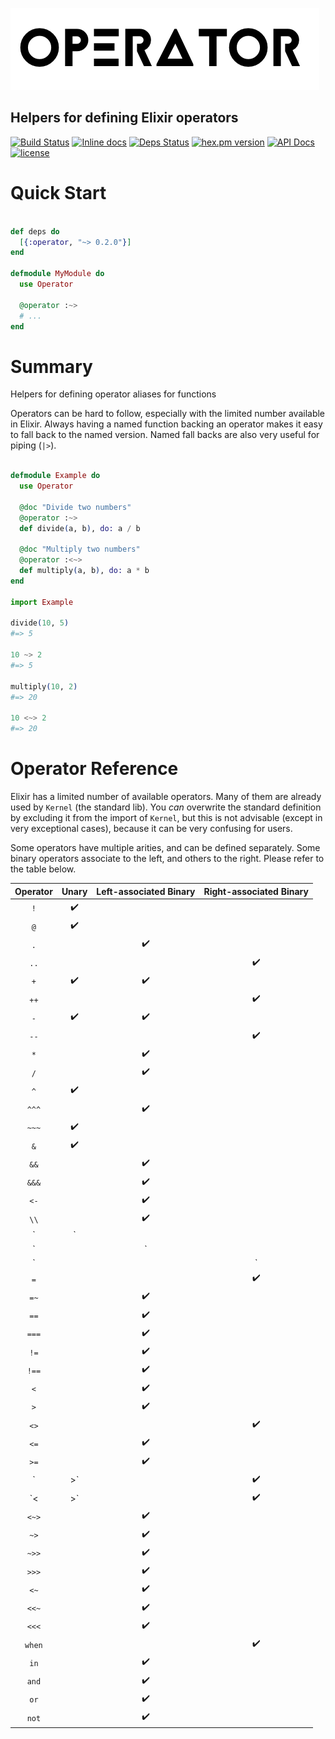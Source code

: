 ![](./brand/logo.png)
## Helpers for defining Elixir operators

[![Build Status](https://travis-ci.org/expede/operator.svg?branch=master)](https://travis-ci.org/expede/operator) [![Inline docs](http://inch-ci.org/github/expede/operator.svg?branch=master)](http://inch-ci.org/github/expede/operator) [![Deps Status](https://beta.hexfaktor.org/badge/all/github/expede/operator.svg)](https://beta.hexfaktor.org/github/expede/operator) [![hex.pm version](https://img.shields.io/hexpm/v/operator.svg?style=flat)](https://hex.pm/packages/operator) [![API Docs](https://img.shields.io/badge/api-docs-yellow.svg?style=flat)](http://hexdocs.pm/operator/) [![license](https://img.shields.io/github/license/mashape/apistatus.svg?maxAge=2592000)](https://github.com/expede/operator/blob/master/LICENSE)

# Quick Start

```elixir

def deps do
  [{:operator, "~> 0.2.0"}]
end

defmodule MyModule do
  use Operator

  @operator :~>
  # ...
end
```

# Summary

Helpers for defining operator aliases for functions

Operators can be hard to follow, especially with the limited number available
in Elixir. Always having a named function backing an operator makes it easy to
fall back to the named version. Named fall backs are also very useful for
piping (`|>`).

```elixir

defmodule Example do
  use Operator

  @doc "Divide two numbers"
  @operator :~>
  def divide(a, b), do: a / b

  @doc "Multiply two numbers"
  @operator :<~>
  def multiply(a, b), do: a * b
end

import Example

divide(10, 5)
#=> 5

10 ~> 2
#=> 5

multiply(10, 2)
#=> 20

10 <~> 2
#=> 20

```

# Operator Reference

Elixir has a limited number of available operators. Many of them are already used
by `Kernel` (the standard lib). You _can_ overwrite the standard definition
by excluding it from the import of `Kernel`, but this is not advisable
(except in very exceptional cases), because it can be very confusing for users.

Some operators have multiple arities, and can be defined separately.
Some binary operators associate to the left, and others to the right.
Please refer to the table below.

| Operator | Unary              | Left-associated Binary | Right-associated Binary |
|:--------:|:------------------:|:----------------------:|:-----------------------:|
| `!`      | :heavy_check_mark: |                        |                         |
| `@`      | :heavy_check_mark: |                        |                         |
| `.`      |                    | :heavy_check_mark:     |                         |
| `..`     |                    |                        | :heavy_check_mark:      |
| `+`      | :heavy_check_mark: | :heavy_check_mark:     |                         |
| `++`     |                    |                        | :heavy_check_mark:      |
| `-`      | :heavy_check_mark: | :heavy_check_mark:     |                         |
| `--`     |                    |                        | :heavy_check_mark:      |
| `*`      |                    | :heavy_check_mark:     |                         |
| `/`      |                    | :heavy_check_mark:     |                         |
| `^`      | :heavy_check_mark: |                        |                         |
| `^^^`    |                    | :heavy_check_mark:     |                         |
| `~~~`    | :heavy_check_mark: |                        |                         |
| `&`      | :heavy_check_mark: |                        |                         |
| `&&`     |                    | :heavy_check_mark:     |                         |
| `&&&`    |                    | :heavy_check_mark:     |                         |
| `<-`     |                    | :heavy_check_mark:     |                         |
| `\\`     |                    | :heavy_check_mark:     |                         |
| `|`      |                    |                        | :heavy_check_mark:      |
| `||`     |                    | :heavy_check_mark:     |                         |
| `|||`    |                    | :heavy_check_mark:     |                         |
| `=`      |                    |                        | :heavy_check_mark:      |
| `=~`     |                    | :heavy_check_mark:     |                         |
| `==`     |                    | :heavy_check_mark:     |                         |
| `===`    |                    | :heavy_check_mark:     |                         |
| `!=`     |                    | :heavy_check_mark:     |                         |
| `!==`    |                    | :heavy_check_mark:     |                         |
| `<`      |                    | :heavy_check_mark:     |                         |
| `>`      |                    | :heavy_check_mark:     |                         |
| `<>`     |                    |                        | :heavy_check_mark:      |
| `<=`     |                    | :heavy_check_mark:     |                         |
| `>=`     |                    | :heavy_check_mark:     |                         |
| `|>`     |                    | :heavy_check_mark:     |                         |
| `<|>`    |                    | :heavy_check_mark:     |                         |
| `<~>`    |                    | :heavy_check_mark:     |                         |
| `~>`     |                    | :heavy_check_mark:     |                         |
| `~>>`    |                    | :heavy_check_mark:     |                         |
| `>>>`    |                    | :heavy_check_mark:     |                         |
| `<~`     |                    | :heavy_check_mark:     |                         |
| `<<~`    |                    | :heavy_check_mark:     |                         |
| `<<<`    |                    | :heavy_check_mark:     |                         |
| `when`   |                    |                        | :heavy_check_mark:      |
| `in`     |                    | :heavy_check_mark:     |                         |
| `and`    |                    | :heavy_check_mark:     |                         |
| `or`     |                    | :heavy_check_mark:     |                         |
| `not`    |                    | :heavy_check_mark:     |                         |
